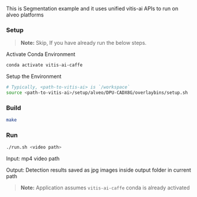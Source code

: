 This is Segmentation example and it uses unified vitis-ai APIs to run on alveo platforms

### Setup

> **Note:** Skip, If you have already run the below steps.

Activate Conda Environment
  ```sh
  conda activate vitis-ai-caffe
  ```

Setup the Environment

  ```sh
  # Typically, <path-to-vitis-ai> is `/workspace`
  source <path-to-vitis-ai>/setup/alveo/DPU-CADX8G/overlaybins/setup.sh
  ```

### Build

  ```sh
  make
  ```

### Run

  ```sh
  ./run.sh <video path>
  ```

Input: mp4 video path

Output: Detection results saved as jpg images inside output folder in current path

> **Note:** Application assumes `vitis-ai-caffe` conda is already activated

